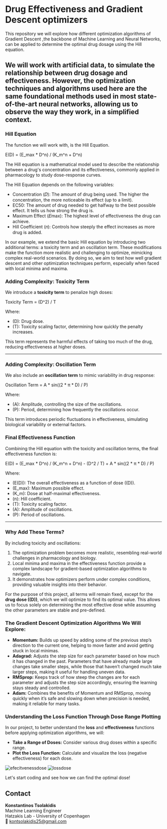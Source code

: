 # Drug Effectiveness and Gradient Descent optimizers

This repository we will explore how different optimization algorithms of Gradient Descent ,the backbone of Machine Learning and Neural Networks, can be applied to determine the optimal drug dosage using the Hill equation.

We will work with artificial data, to simulate the relationship between drug dosage and effectiveness.
However, the optimization techniques and algorithms used here are the same foundational methods used in most state-of-the-art neural networks, allowing us to observe the way they work, in a simplified context.
---

###  Hill Equation
The function we will work with, is the Hill Equation.

E(D) = (E_max * D^n) / (K_m^n + D^n)

The Hill equation is a mathematical model used to describe the relationship between a drug's concentration and its effectiveness, commonly applied in pharmacology to study dose-response curves.

The Hill Equation depends on the following variables: 
 - Concentration (𝐷): The amount of drug being used. The higher the concentration, the more noticeable its effect (up to a limit).
 - EC50: The amount of drug needed to get halfway to the best possible effect. It tells us how strong the drug is.
 - Maximum Effect (𝐸max): The highest level of effectiveness the drug can achieve.
 - Hill Coefficient (𝑛): Controls how steeply the effect increases as more drug is added.

 In our example, we extend the basic Hill equation by introducing two additional terms: a toxicity term and an oscillation term. These modifications make the function more realistic and challenging to optimize, mimicking complex real-world scenarios. By doing so, we aim to test how well gradient descent and other optimization techniques perform, especially when faced with local minima and maxima.

### **Adding Complexity: Toxicity Term**
We introduce a **toxicity term** to penalize high doses:

Toxicity Term = (D^2) / T

Where:
- (D): Drug dose.
- (T): Toxicity scaling factor, determining how quickly the penalty increases.

This term represents the harmful effects of taking too much of the drug, reducing effectiveness at higher doses.

---

### **Adding Complexity: Oscillation Term**
We also include an **oscillation term** to mimic variability in drug response:

Oscillation Term = A * sin((2 * π * D) / P)

Where:
- (A): Amplitude, controlling the size of the oscillations.
- (P): Period, determining how frequently the oscillations occur.

This term introduces periodic fluctuations in effectiveness, simulating biological variability or external factors.

###  **Final Effectiveness Function**
Combining the Hill equation with the toxicity and oscillation terms, the final effectiveness function is:

E(D) = (E_max * D^n) / (K_m^n + D^n) - (D^2 / T) + A * sin((2 * π * D) / P)


Where:
- (E(D)): The overall effectiveness as a function of dose (\(D\)).
- (E_max): Maximum possible effect.
- (K_m): Dose at half-maximal effectiveness.
- (n): Hill coefficient.
- (T): Toxicity scaling factor.
- (A): Amplitude of oscillations.
- (P): Period of oscillations.

---

### **Why Add These Terms?**
By including toxicity and oscillations:
1. The optimization problem becomes more realistic, resembling real-world challenges in pharmacology and biology.
2. Local minima and maxima in the effectiveness function provide a complex landscape for gradient-based optimization algorithms to navigate.
3. It demonstrates how optimizers perform under complex conditions, providing valuable insights into their behavior.

For the purpose of this project, all terms will remain fixed, except for the **drug dose (\(D\))**, which we will optimize to find its optimal value. This allows us to focus solely on determining the most effective dose while assuming the other parameters are stable and pre-defined.

### The Gradient Descent Optimization Algorithms We Will Explore:
- **Momentum:** Builds up speed by adding some of the previous step’s direction to the current one, helping to move faster and avoid getting stuck in local minimas.  
- **Adagrad:** Adjusts the step size for each parameter based on how much it has changed in the past. Parameters that have already made large changes take smaller steps, while those that haven’t changed much take larger steps, making it useful for handling uneven data.  
- **RMSprop:** Keeps track of how steep the changes are for each parameter and adjusts the step size accordingly, ensuring the learning stays steady and controlled.  
- **Adam:** Combines the benefits of Momentum and RMSprop, moving quickly when it’s safe and slowing down when precision is needed, making it reliable for many tasks.  

### Understanding the Loss Function Through Dose Range Plotting

In our project, to better understand the **loss** and **effectiveness** functions before applying optimization algorithms, we will:

- **Take a Range of Doses:** Consider various drug doses within a specific range.
- **Plot the Loss Function:** Calculate and visualize the loss (negative effectiveness) for each dose.

![efecitvenessdose](https://github.com/user-attachments/assets/d6db59d3-e7d8-4c80-9635-c8346647dd27)
![lossdose](https://github.com/user-attachments/assets/01d9b845-2477-44fd-9b39-82af6de9bb7f)


Let's start coding and see how we can find the optimal dose!


 

## Contact

**Konstantinos Tsolakidis**  
Machine Learning Engineer  
Hatzakis Lab - University of Copenhagen  
📧 kontsolakidis25@gmail.com  
